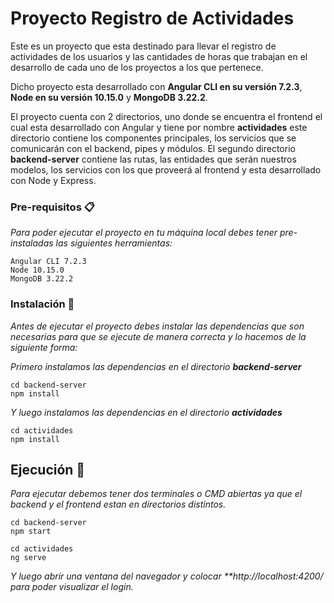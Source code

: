 # Proyecto Registro de Actividades
Este es un proyecto que esta destinado para llevar el registro de actividades de los usuarios y las cantidades de horas que trabajan en el desarrollo de cada uno de los proyectos a los que pertenece.

Dicho proyecto esta desarrollado con **Angular CLI en su versión 7.2.3**, **Node en su versión 10.15.0** y **MongoDB 3.22.2**.

El proyecto cuenta con 2 directorios, uno donde se encuentra el frontend el cual esta desarrollado con Angular y tiene por nombre **actividades** este directorio contiene los componentes principales, los servicios que se comunicarán con el backend, pipes y módulos. El segundo directorio **backend-server** contiene las rutas, las entidades que serán nuestros modelos, los servicios con los que proveerá al frontend y esta desarrollado con Node y Express.

### Pre-requisitos 📋
_Para poder ejecutar el proyecto en tu máquina local debes tener pre-instaladas las siguientes herramientas:_

```
Angular CLI 7.2.3
Node 10.15.0
MongoDB 3.22.2
```

### Instalación 🔧
_Antes de ejecutar el proyecto debes instalar las dependencias que son necesarias para que se ejecute de manera correcta y lo hacemos de la siguiente forma:_

_Primero instalamos las dependencias en el directorio **backend-server**_

```
cd backend-server
npm install
```
_Y luego instalamos las dependencias en el directorio **actividades**_

```
cd actividades
npm install
```

## Ejecución 🚀
_Para ejecutar debemos tener dos terminales o CMD abiertas ya que el backend y el frontend estan en directorios distintos._

```
cd backend-server
npm start
```

```
cd actividades
ng serve
```

_Y luego abrir una ventana del navegador y colocar **http://localhost:4200/ para poder visualizar el login._
